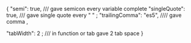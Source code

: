 <!-- install eslint -> npm install eslint -->
<!-- init eslint config file -> npx eslint --init -->
<!-- than  set rules based on coding style -->

<!--  pretter -->
<!-- rules for pretteir  -->

{
"semi": true, /// gave semicon every variable complete
"singleQuote": true, /// gave single quote every " " ;
"trailingComma": "es5", //// gave comma ,

"tabWidth": 2 ; /// in function or tab gave 2 tab space
}
